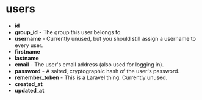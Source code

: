 # users

- **id**
- **group_id** - The group this user belongs to.
- **username** - Currently unused, but you should still assign a username to every user.
- **firstname**
- **lastname**
- **email** - The user's email address (also used for logging in).
- **password** - A salted, cryptographic hash of the user's password.
- **remember_token** - This is a Laravel thing. Currently unused.
- **created_at**
- **updated_at**